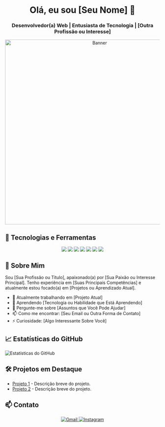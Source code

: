<!-- Banner de Boas-Vindas -->
<h1 align="center">Olá, eu sou [Seu Nome] 👋</h1>
<h3 align="center">Desenvolvedor(a) Web | Entusiasta de Tecnologia | [Outra Profissão ou Interesse]</h3>

<!-- Imagem de Destaque -->
<p align="center">
  <img src="https://github.com/[DHeroCorp]/[DHeroCorp]/blob/main/banner.png" alt="Banner" width="600">
</p>

<!-- Seções do Perfil -->

## 🔧 Tecnologias e Ferramentas

<div align="center">
  <img src="https://img.shields.io/badge/HTML5-E34F26?style=for-the-badge&logo=html5&logoColor=white"/>
  <img src="https://img.shields.io/badge/CSS3-1572B6?style=for-the-badge&logo=css3&logoColor=white"/>
  <img src="https://img.shields.io/badge/JavaScript-F7DF1E?style=for-the-badge&logo=javascript&logoColor=black"/>
  <img src="https://img.shields.io/badge/Node.js-339933?style=for-the-badge&logo=nodedotjs&logoColor=white"/>
  <img src="https://img.shields.io/badge/React-61DAFB?style=for-the-badge&logo=react&logoColor=black"/>
  <img src="https://img.shields.io/badge/Git-F05032?style=for-the-badge&logo=git&logoColor=white"/>
  <img src="https://img.shields.io/badge/GitHub-181717?style=for-the-badge&logo=github&logoColor=white"/>
</div>

## 🚀 Sobre Mim

Sou [Sua Profissão ou Título], apaixonado(a) por [Sua Paixão ou Interesse Principal]. Tenho experiência em [Suas Principais Competências] e atualmente estou focado(a) em [Projetos ou Aprendizado Atual].

- 🔭 Atualmente trabalhando em [Projeto Atual]
- 🌱 Aprendendo [Tecnologia ou Habilidade que Está Aprendendo]
- 💬 Pergunte-me sobre [Assuntos que Você Pode Ajudar]
- 📫 Como me encontrar: [Seu Email ou Outra Forma de Contato]
- ⚡ Curiosidade: [Algo Interessante Sobre Você]

## 📈 Estatísticas do GitHub

![Estatísticas do GitHub](https://github-readme-stats.vercel.app/api?username=[DHeroCorp]&show_icons=true&theme=dracula)

## 🛠️ Projetos em Destaque


- [Projeto 1](https://github.com/[SeuUsuário]/[Projeto1]) - Descrição breve do projeto.
- [Projeto 2](https://github.com/[SeuUsuário]/[Projeto2]) - Descrição breve do projeto.

## 📫 Contato

<div align="center">
  <a href="mailto:seuemail@example.com">
    <img src="https://img.shields.io/badge/Gmail-D14836?style=for-the-badge&logo=gmail&logoColor=white" alt="Gmail"/>
  </a>
  <a href="https://instagram.com/seu-instagram">
    <img src="https://img.shields.io/badge/Instagram-E4405F?style=for-the-badge&logo=instagram&logoColor=white" alt="Instagram"/>
  </a>
</div>
